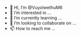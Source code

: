 - 👋 Hi, I’m @VuyolwethuM6
- 👀 I’m interested in ...
- 🌱 I’m currently learning ...
- 💞️ I’m looking to collaborate on ...
- 📫 How to reach me ...

<!---
VuyolwethuM6/VuyolwethuM6 is a ✨ special ✨ repository because its `README.md` (this file) appears on your GitHub profile.
You can click the Preview link to take a look at your changes.
# Hello, I'm [Your Name] 👋

![Profile Views](https://komarev.com/ghpvc/?username=yourusername)
[![GitHub Followers](https://img.shields.io/github/followers/yourusername?style=social)](https://github.com/yourusername)
[![Twitter Follow](https://img.shields.io/twitter/follow/yourtwitterhandle?style=social)](https://twitter.com/yourtwitterhandle)

I'm a [Your Profession] based in [Your Location]. Welcome to my GitHub profile! Here you'll find a collection of my open-source projects, contributions to other repositories, and more.

## 📫 Contact Me

- Twitter: [@yourtwitterhandle](https://twitter.com/yourtwitterhandle)
- LinkedIn: [Your LinkedIn Profile](https://www.linkedin.com/in/yourlinkedinprofile)
- Email: your.email@example.com

## 🔧 Technologies & Tools

I enjoy working with a variety of technologies. Here are some that I'm proficient in:

- **Programming Languages:** [List the languages you're proficient in]
- **Web Development:** [List relevant web development technologies]
- **Databases:** [List databases you work with]
- **DevOps/Tools:** [List relevant DevOps tools]

## 💼 Work

- Currently, I work as a [Your Job Title] at [Your Company].
- Previously, I've worked at [Previous Company] and [Another Company].

## 🌱 I'm Currently Learning

I'm always eager to learn and stay up-to-date with the latest technologies. Right now, I'm focusing on:

- [List what you're currently learning or improving upon]

## 💡 Projects

Here are some of my noteworthy projects:

1. [Project 1](link-to-project-1) - Brief description of what this project does.
2. [Project 2](link-to-project-2) - Brief description of what this project does.
3. [Project 3](link-to-project-3) - Brief description of what this project does.

You can find more of my work on [GitHub](https://github.com/yourusername).

## 📚 Blog

I occasionally write technical articles on [Medium](https://medium.com/@yourmediumusername) about [topics you write about]. Check out some of my latest posts:

1. [Article 1](link-to-article-1) - Brief description of the article.
2. [Article 2](link-to-article-2) - Brief description of the article.

## ✨ Fun Facts

- [Fun fact 1]
- [Fun fact 2]
- [Fun fact 3]

Thanks for visiting my profile! Feel free to explore my projects and reach out to me if you have any questions or just want to chat.



--->
